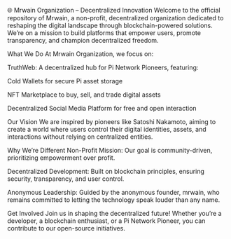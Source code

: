 🌐 Mrwain Organization – Decentralized Innovation
Welcome to the official repository of Mrwain, a non-profit, decentralized organization dedicated to reshaping the digital landscape through blockchain-powered solutions. We’re on a mission to build platforms that empower users, promote transparency, and champion decentralized freedom.

What We Do
At Mrwain Organization, we focus on:

TruthWeb: A decentralized hub for Pi Network Pioneers, featuring:

Cold Wallets for secure Pi asset storage

NFT Marketplace to buy, sell, and trade digital assets

Decentralized Social Media Platform for free and open interaction

Our Vision
We are inspired by pioneers like Satoshi Nakamoto, aiming to create a world where users control their digital identities, assets, and interactions without relying on centralized entities.

Why We’re Different
Non-Profit Mission: Our goal is community-driven, prioritizing empowerment over profit.

Decentralized Development: Built on blockchain principles, ensuring security, transparency, and user control.

Anonymous Leadership: Guided by the anonymous founder, mrwain, who remains committed to letting the technology speak louder than any name.

Get Involved
Join us in shaping the decentralized future! Whether you’re a developer, a blockchain enthusiast, or a Pi Network Pioneer, you can contribute to our open-source initiatives.
